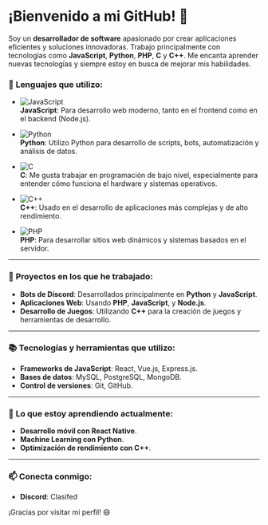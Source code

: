 # ¡Bienvenido a mi GitHub! 👋

Soy un **desarrollador de software** apasionado por crear aplicaciones eficientes y soluciones innovadoras. Trabajo principalmente con tecnologías como **JavaScript**, **Python**, **PHP**, **C** y **C++**. Me encanta aprender nuevas tecnologías y siempre estoy en busca de mejorar mis habilidades.

### 🔧 **Lenguajes que utilizo**:

- ![JavaScript](https://img.shields.io/badge/JavaScript-000000?style=flat&logo=javascript&logoColor=F7DF1E)  
  **JavaScript**: Para desarrollo web moderno, tanto en el frontend como en el backend (Node.js).
  
- ![Python](https://img.shields.io/badge/Python-3776AB?style=flat&logo=python&logoColor=FFFFFF)  
  **Python**: Utilizo Python para desarrollo de scripts, bots, automatización y análisis de datos.

- ![C](https://img.shields.io/badge/C-00599C?style=flat&logo=c&logoColor=FFFFFF)  
  **C**: Me gusta trabajar en programación de bajo nivel, especialmente para entender cómo funciona el hardware y sistemas operativos.

- ![C++](https://img.shields.io/badge/C++-00599C?style=flat&logo=cplusplus&logoColor=FFFFFF)  
  **C++**: Usado en el desarrollo de aplicaciones más complejas y de alto rendimiento.

- ![PHP](https://img.shields.io/badge/PHP-777BB4?style=flat&logo=php&logoColor=FFFFFF)  
  **PHP**: Para desarrollar sitios web dinámicos y sistemas basados en el servidor.

---

### 🚀 **Proyectos en los que he trabajado:**

- **Bots de Discord**: Desarrollados principalmente en **Python** y **JavaScript**.
- **Aplicaciones Web**: Usando **PHP**, **JavaScript**, y **Node.js**.
- **Desarrollo de Juegos**: Utilizando **C++** para la creación de juegos y herramientas de desarrollo.

---

### 📚 **Tecnologías y herramientas que utilizo**:

- **Frameworks de JavaScript**: React, Vue.js, Express.js.
- **Bases de datos**: MySQL, PostgreSQL, MongoDB.
- **Control de versiones**: Git, GitHub.

---

### 🌱 **Lo que estoy aprendiendo actualmente**:

- **Desarrollo móvil con React Native**.
- **Machine Learning con Python**.
- **Optimización de rendimiento con C++**.

---

### 📫 **Conecta conmigo**:

- **Discord**: Clasifed

¡Gracias por visitar mi perfil! 😄
